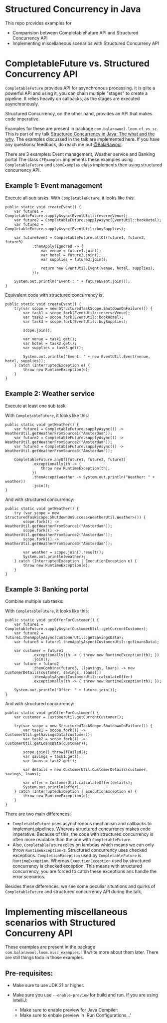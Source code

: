 # Structured Concurrency in Java
This repo provides examples for
- Comparision between CompletableFuture API and Structured Concurrency API
- Implementing miscellaneous scenarios with Structured Concurreny API
  
# CompletableFuture vs. Structured Concurrency API

``CompletableFuture`` provides API for asynchronous processing. It is qiite a powerful API and using it, you can chain multiple "stages" to create a pipeline. It relies heavily on callbacks, as the stages are executed asynchronously.

Structured Concurrency, on the other hand, provides an API that makes code imperative. 

Examples for these are present in package `com.balarawool.loom.cf_vs_sc`.
This is part of my talk [Structured Concurrency in Java: The what and the why](https://www.youtube.com/watch?v=fbI3qveS_Is). The examples discussed in the talk are implemented here. If you have any questions/ feedback, do reach me out [@BalaRawool](https://twitter.com/@BalaRawool).

There are 3 examples: Event management, Weather service and Banking portal
The class ``CFExamples`` implements these examples using ``CompletableFuture`` and ``LoomExamples`` class implements then using structured concurrency API.

## Example 1: Event management
Execute all sub tasks.
With ``CompletableFuture``, it looks like this:

    public static void createEvent() {
        var future1 = CompletableFuture.supplyAsync(EventUtil::reserveVenue);
        var future2 = CompletableFuture.supplyAsync(EventUtil::bookHotel);
        var future3 = CompletableFuture.supplyAsync(EventUtil::buySupplies);

        var futureEvent = CompletableFuture.allOf(future1, future2, future3)
                .thenApply(ignored -> {
                    var venue = future1.join();
                    var hotel = future2.join();
                    var supplies = future3.join();

                    return new EventUtil.Event(venue, hotel, supplies);
                });

        System.out.println("Event : " + futureEvent.join());
    }

Equivalent code with structured concurrency is:

    public static void createEvent() {
        try(var scope = new StructuredTaskScope.ShutdownOnFailure()) {
            var task1 = scope.fork(EventUtil::reserveVenue);
            var task2 = scope.fork(EventUtil::bookHotel);
            var task3 = scope.fork(EventUtil::buySupplies);

            scope.join();

            var venue = task1.get();
            var hotel = task2.get();
            var supplies = task3.get();

            System.out.println("Event: " + new EventUtil.Event(venue, hotel, supplies));
        } catch (InterruptedException e) {
            throw new RuntimeException(e);
        }
    }


## Example 2: Weather service
Execute at least one sub task:

With ``CompletableFuture``, it looks like this:

    public static void getWeather() {
        var future1 = CompletableFuture.supplyAsync(() -> WeatherUtil.getWeatherFromSource1("Amsterdam"));
        var future2 = CompletableFuture.supplyAsync(() -> WeatherUtil.getWeatherFromSource2("Amsterdam"));
        var future3 = CompletableFuture.supplyAsync(() -> WeatherUtil.getWeatherFromSource3("Amsterdam"));

        CompletableFuture.anyOf(future1, future2, future3)
                .exceptionally(th -> {
                    throw new RuntimeException(th);
                })
                .thenAccept(weather -> System.out.println("Weather: " + weather))
                .join();
    }

And with structured concurrency:

    public static void getWeather() {
        try (var scope = new StructuredTaskScope.ShutdownOnSuccess<WeatherUtil.Weather>()) {
            scope.fork(() -> WeatherUtil.getWeatherFromSource1("Amsterdam"));
            scope.fork(() -> WeatherUtil.getWeatherFromSource2("Amsterdam"));
            scope.fork(() -> WeatherUtil.getWeatherFromSource3("Amsterdam"));

            var weather = scope.join().result();
            System.out.println(weather);
        } catch (InterruptedException | ExecutionException e) {
            throw new RuntimeException(e);
        }
    }

## Example 3: Banking portal
Combine multiple sub tasks:

With ``CompletableFuture``, it looks like this:

    public static void getOfferForCustomer() {
        var future1 = CompletableFuture.supplyAsync(CustomerUtil::getCurrentCustomer);
        var future2 = future1.thenApplyAsync(CustomerUtil::getSavingsData);
        var future3 = future1.thenApplyAsync(CustomerUtil::getLoansData);

        var customer = future1
                .exceptionally(th -> { throw new RuntimeException(th); })
                .join();
        var future = future2
                .thenCombine(future3, ((savings, loans) -> new CustomerDetails(customer, savings, loans)))
                .thenApplyAsync(CustomerUtil::calculateOffer)
                .exceptionally(th -> { throw new RuntimeException(th); });

        System.out.println("Offer: " + future.join());
    }

And with structured concurrency:

    public static void getOfferForCustomer() {
        var customer = CustomerUtil.getCurrentCustomer();

        try(var scope = new StructuredTaskScope.ShutdownOnFailure()) {
            var task1 = scope.fork(() -> CustomerUtil.getSavingsData(customer));
            var task2 = scope.fork(() -> CustomerUtil.getLoansData(customer));

            scope.join().throwIfFailed();
            var savings = task1.get();
            var loans = task2.get();

            var details = new CustomerUtil.CustomerDetails(customer, savings, loans);

            var offer = CustomerUtil.calculateOffer(details);
            System.out.println(offer);
        } catch (InterruptedException | ExecutionException e) {
            throw new RuntimeException(e);
        }
    }

There are two main differences:
- ``CompletableFuture`` uses asynchronous mechanism and callbacks to implement pipelines. Whereas structured concurrency makes code imperative. Because of this, the code with structured concurrency is often more readable than the one with ``CompletableFuture``.
- Also, ``CompletableFuture`` relies on lambdas which means we can only throw ``RuntimeException``-s. Structured concurrency uses checked exceptions. ``CompletionException`` used by ``CompletableFuture`` is ``RuntimeException``. Whereas ``ExecutionException`` used by structured concurrency is checked exception. This means with structured concurrency, you are forced to catch these exceptions ans handle the error scenarios.

Besides these differences, we see some peculiar situations and quirks of ``CompletableFuture`` and structured concurrency API during the talk.


# Implementing miscellaneous scenarios with Structured Concurreny API
These examples are present in the package `com.balarawool.loom.misc_examples`. I'll write more about them later.
There are still things todo in those examples.

## Pre-requisites:

- Make sure to use JDK 21 or higher.

- Make sure you use ``--enable-preview`` for build and run.
If you are using IntelliJ:
    - Make sure to enable preview for Java Compiler:
    - Make sure to enbale preview in 'Run Configurations...'
